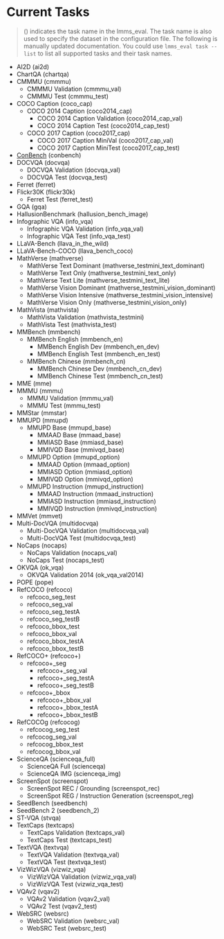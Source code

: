 # Current Tasks

> () indicates the task name in the lmms_eval. The task name is also used to specify the dataset in the configuration file.
> The following is manually updated documentation. You could use `lmms_eval task --list` to list all supported tasks and their task names. 

- AI2D (ai2d)
- ChartQA (chartqa)
- CMMMU (cmmmu)
  - CMMMU Validation (cmmmu_val)
  - CMMMU Test (cmmmu_test)
- COCO Caption (coco_cap)
  - COCO 2014 Caption (coco2014_cap)
    - COCO 2014 Caption Validation (coco2014_cap_val)
    - COCO 2014 Caption Test (coco2014_cap_test)
  - COCO 2017 Caption (coco2017_cap)
    - COCO 2017 Caption MiniVal (coco2017_cap_val)
    - COCO 2017 Caption MiniTest (coco2017_cap_test)
- [ConBench](https://github.com/foundation-multimodal-models/ConBench) (conbench)
- DOCVQA (docvqa)
  - DOCVQA Validation (docvqa_val)
  - DOCVQA Test (docvqa_test)
- Ferret (ferret)
- Flickr30K (flickr30k)
  - Ferret Test (ferret_test)
- GQA (gqa)
- HallusionBenchmark (hallusion_bench_image)
- Infographic VQA (info_vqa)
  - Infographic VQA Validation (info_vqa_val)
  - Infographic VQA Test (info_vqa_test)
- LLaVA-Bench (llava_in_the_wild)
- LLaVA-Bench-COCO (llava_bench_coco)
- MathVerse (mathverse)
  - MathVerse Text Dominant (mathverse_testmini_text_dominant)
  - MathVerse Text Only (mathverse_testmini_text_only)
  - MathVerse Text Lite (mathverse_testmini_text_lite)
  - MathVerse Vision Dominant (mathverse_testmini_vision_dominant)
  - MathVerse Vision Intensive (mathverse_testmini_vision_intensive)
  - MathVerse Vision Only (mathverse_testmini_vision_only)
- MathVista (mathvista)
  - MathVista Validation (mathvista_testmini)
  - MathVista Test (mathvista_test)
- MMBench (mmbench)
  - MMBench English (mmbench_en)
    - MMBench English Dev (mmbench_en_dev)
    - MMBench English Test (mmbench_en_test)
  - MMBench Chinese (mmbench_cn)
    - MMBench Chinese Dev (mmbench_cn_dev)
    - MMBench Chinese Test (mmbench_cn_test)
- MME (mme)
- MMMU (mmmu)
  - MMMU Validation (mmmu_val)
  - MMMU Test (mmmu_test)
- MMStar (mmstar)
- MMUPD (mmupd)
  - MMUPD Base (mmupd_base)
    - MMAAD Base (mmaad_base)
    - MMIASD Base (mmiasd_base)
    - MMIVQD Base (mmivqd_base)
  - MMUPD Option (mmupd_option)
    - MMAAD Option (mmaad_option)
    - MMIASD Option (mmiasd_option)
    - MMIVQD Option (mmivqd_option)
  - MMUPD Instruction (mmupd_instruction)
    - MMAAD Instruction (mmaad_instruction)
    - MMIASD Instruction (mmiasd_instruction)
    - MMIVQD Instruction (mmivqd_instruction)
- MMVet (mmvet)
- Multi-DocVQA (multidocvqa)
  - Multi-DocVQA Validation (multidocvqa_val)
  - Multi-DocVQA Test (multidocvqa_test)
- NoCaps (nocaps)
  - NoCaps Validation (nocaps_val)
  - NoCaps Test (nocaps_test)
- OKVQA (ok_vqa)
  - OKVQA Validation 2014 (ok_vqa_val2014)
- POPE (pope)
- RefCOCO (refcoco)
    - refcoco_seg_test
    - refcoco_seg_val
    - refcoco_seg_testA
    - refcoco_seg_testB
    - refcoco_bbox_test
    - refcoco_bbox_val
    - refcoco_bbox_testA
    - refcoco_bbox_testB
- RefCOCO+ (refcoco+)
    - refcoco+_seg
        - refcoco+_seg_val
        - refcoco+_seg_testA
        - refcoco+_seg_testB
    - refcoco+_bbox
        - refcoco+_bbox_val
        - refcoco+_bbox_testA
        - refcoco+_bbox_testB
- RefCOCOg (refcocog)
    - refcocog_seg_test
    - refcocog_seg_val
    - refcocog_bbox_test
    - refcocog_bbox_val
- ScienceQA (scienceqa_full)
  - ScienceQA Full (scienceqa)
  - ScienceQA IMG (scienceqa_img)
- ScreenSpot (screenspot)
  - ScreenSpot REC / Grounding (screenspot_rec)
  - ScreenSpot REG / Instruction Generation (screenspot_reg)
- SeedBench (seedbench)
- SeedBench 2 (seedbench_2)
- ST-VQA (stvqa)
- TextCaps (textcaps)
  - TextCaps Validation (textcaps_val)
  - TextCaps Test (textcaps_test)
- TextVQA (textvqa)
  - TextVQA Validation (textvqa_val)
  - TextVQA Test (textvqa_test)
- VizWizVQA (vizwiz_vqa)
  - VizWizVQA Validation (vizwiz_vqa_val)
  - VizWizVQA Test (vizwiz_vqa_test)
- VQAv2 (vqav2)
  - VQAv2 Validation (vqav2_val)
  - VQAv2 Test (vqav2_test)
- WebSRC (websrc)
  - WebSRC Validation (websrc_val)
  - WebSRC Test (websrc_test)